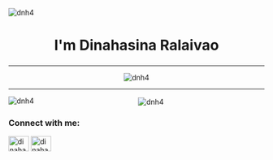 <p align="left"> <img src="https://komarev.com/ghpvc/?username=dnh4&label=Profile%20views&color=0e75b6&style=flat" alt="dnh4" /> </p>
<h1 align="center">I'm Dinahasina Ralaivao</h1>
<h3 align="center"></h3>

---
<p align="center"><img src="https://github-readme-streak-stats.herokuapp.com/?user=dnh4&" alt="dnh4" /></p>


---

<p align="center"><img align="left" src="https://github-readme-stats.vercel.app/api/top-langs?username=dnh4&show_icons=true&locale=en&layout=compact" alt="dnh4" /></p>

<p align="center">&nbsp;<img align="center" src="https://github-readme-stats.vercel.app/api?username=dnh4&show_icons=true&locale=en" alt="dnh4" /></p>





<h3 align="left">Connect with me:</h3>
<p align="left">
<a href="https://linkedin.com/in/dinahasina-ralaivao-4a4005150" target="blank"><img align="center" src="https://raw.githubusercontent.com/rahuldkjain/github-profile-readme-generator/master/src/images/icons/Social/linked-in-alt.svg" alt="dinahasina ralaivao" height="30" width="40" /></a>
<a href="https://fb.com/dinahasinamichelange.ralaivao" target="blank"><img align="center" src="https://raw.githubusercontent.com/rahuldkjain/github-profile-readme-generator/master/src/images/icons/Social/facebook.svg" alt="dinahasina ralaivao" height="30" width="40" /></a>
</p>
